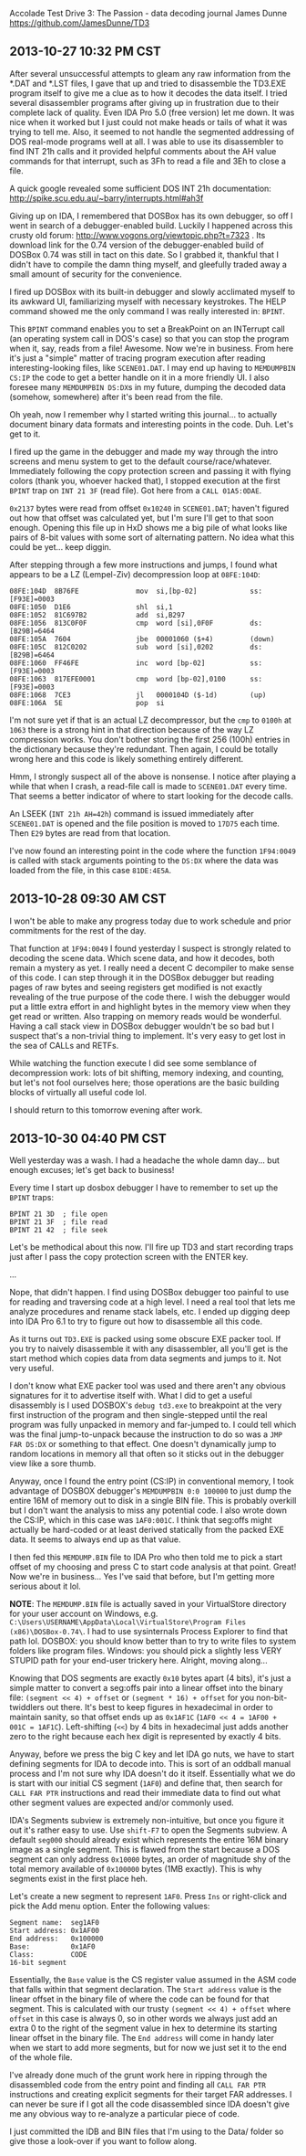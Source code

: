 Accolade Test Drive 3: The Passion - data decoding journal
James Dunne
https://github.com/JamesDunne/TD3

2013-10-27 10:32 PM CST
-----------------------
After several unsuccessful attempts to gleam any raw information from the *.DAT and *.LST files, I gave that up and tried to disassemble the TD3.EXE program itself to give me a clue as to how it decodes the data itself. I tried several disassembler programs after giving up in frustration due to their complete lack of quality. Even IDA Pro 5.0 (free version) let me down. It was nice when it worked but I just could not make heads or tails of what it was trying to tell me. Also, it seemed to not handle the segmented addressing of DOS real-mode programs well at all. I was able to use its disassembler to find INT 21h calls and it provided helpful comments about the AH value commands for that interrupt, such as 3Fh to read a file and 3Eh to close a file.

A quick google revealed some sufficient DOS INT 21h documentation: http://spike.scu.edu.au/~barry/interrupts.html#ah3f

Giving up on IDA, I remembered that DOSBox has its own debugger, so off I went in search of a debugger-enabled build. Luckily I happened across this crusty old forum: http://www.vogons.org/viewtopic.php?t=7323 . Its download link for the 0.74 version of the debugger-enabled build of DOSBox 0.74 was still in tact on this date. So I grabbed it, thankful that I didn't have to compile the damn thing myself, and gleefully traded away a small amount of security for the convenience.

I fired up DOSBox with its built-in debugger and slowly acclimated myself to its awkward UI, familiarizing myself with necessary keystrokes. The HELP command showed me the only command I was really interested in: `BPINT`.

This `BPINT` command enables you to set a BreakPoint on an INTerrupt call (an operating system call in DOS's case) so that you can stop the program when it, say, reads from a file! Awesome. Now we're in business. From here it's just a "simple" matter of tracing program execution after reading interesting-looking files, like `SCENE01.DAT`. I may end up having to `MEMDUMPBIN CS:IP` the code to get a better handle on it in a more friendly UI. I also foresee many `MEMDUMPBIN DS:DX`s in my future, dumping the decoded data (somehow, somewhere) after it's been read from the file.

Oh yeah, now I remember why I started writing this journal... to actually document binary data formats and interesting points in the code. Duh. Let's get to it.

I fired up the game in the debugger and made my way through the intro screens and menu system to get to the default course/race/whatever. Immediately following the copy protection screen and passing it with flying colors (thank you, whoever hacked that), I stopped execution at the first `BPINT` trap on `INT 21 3F` (read file). Got here from a `CALL 01A5:0DAE`.

`0x2137` bytes were read from offset `0x10240` in `SCENE01.DAT`; haven't figured out how that offset was calculated yet, but I'm sure I'll get to that soon enough. Opening this file up in HxD shows me a big pile of what looks like pairs of 8-bit values with some sort of alternating pattern. No idea what this could be yet... keep diggin.

After stepping through a few more instructions and jumps, I found what appears to be a LZ (Lempel-Ziv) decompression loop at `08FE:104D`:

    08FE:104D  8B76FE              mov  si,[bp-02]             ss:[F93E]=0003
    08FE:1050  D1E6                shl  si,1
    08FE:1052  81C697B2            add  si,B297
    08FE:1056  813C0F0F            cmp  word [si],0F0F         ds:[B29B]=6464
    08FE:105A  7604                jbe  00001060 ($+4)         (down)
    08FE:105C  812C0202            sub  word [si],0202         ds:[B29B]=6464
    08FE:1060  FF46FE              inc  word [bp-02]           ss:[F93E]=0003
    08FE:1063  817EFE0001          cmp  word [bp-02],0100      ss:[F93E]=0003
    08FE:1068  7CE3                jl   0000104D ($-1d)        (up)
    08FE:106A  5E                  pop  si

I'm not sure yet if that is an actual LZ decompressor, but the `cmp` to `0100h` at `1063` there is a strong hint in that direction because of the way LZ compression works. You don't bother storing the first 256 (100h) entries in the dictionary because they're redundant. Then again, I could be totally wrong here and this code is likely something entirely different.

Hmm, I strongly suspect all of the above is nonsense. I notice after playing a while that when I crash, a read-file call is made to `SCENE01.DAT` every time. That seems a better indicator of where to start looking for the decode calls.

An LSEEK (`INT 21h AH=42h`) command is issued immediately after `SCENE01.DAT` is opened and the file position is moved to `17D75` each time. Then `E29` bytes are read from that location.

I've now found an interesting point in the code where the function `1F94:0049` is called with stack arguments pointing to the `DS:DX` where the data was loaded from the file, in this case `81DE:4E5A`.

2013-10-28 09:30 AM CST
-----------------------
I won't be able to make any progress today due to work schedule and prior commitments for the rest of the day.

That function at `1F94:0049` I found yesterday I suspect is strongly related to decoding the scene data. Which scene data, and how it decodes, both remain a mystery as yet. I really need a decent C decompiler to make sense of this code. I can step through it in the DOSBox debugger but reading pages of raw bytes and seeing registers get modified is not exactly revealing of the true purpose of the code there. I wish the debugger would put a little extra effort in and highlight bytes in the memory view when they get read or written. Also trapping on memory reads would be wonderful. Having a call stack view in DOSBox debugger wouldn't be so bad but I suspect that's a non-trivial thing to implement. It's very easy to get lost in the sea of CALLs and RETFs.

While watching the function execute I did see some semblance of decompression work: lots of bit shifting, memory indexing, and counting, but let's not fool ourselves here; those operations are the basic building blocks of virtually all useful code lol.

I should return to this tomorrow evening after work.

2013-10-30 04:40 PM CST
-----------------------
Well yesterday was a wash. I had a headache the whole damn day... but enough excuses; let's get back to business!

Every time I start up dosbox debugger I have to remember to set up the `BPINT` traps:

    BPINT 21 3D  ; file open
    BPINT 21 3F  ; file read
    BPINT 21 42  ; file seek

Let's be methodical about this now. I'll fire up TD3 and start recording traps just after I pass the copy protection screen with the ENTER key.

...

Nope, that didn't happen. I find using DOSBox debugger too painful to use for reading and traversing code at a high level. I need a real tool that lets me analyze procedures and rename stack labels, etc. I ended up digging deep into IDA Pro 6.1 to try to figure out how to disassemble all this code.

As it turns out `TD3.EXE` is packed using some obscure EXE packer tool. If you try to naively disassemble it with any disassembler, all you'll get is the start method which copies data from data segments and jumps to it. Not very useful.

I don't know what EXE packer tool was used and there aren't any obvious signatures for it to advertise itself with. What I did to get a useful disassembly is I used DOSBOX's `debug td3.exe` to breakpoint at the very first instruction of the program and then single-stepped until the real program was fully unpacked in memory and far-jumped to. I could tell which was the final jump-to-unpack because the instruction to do so was a `JMP FAR DS:DX` or something to that effect. One doesn't dynamically jump to random locations in memory all that often so it sticks out in the debugger view like a sore thumb.

Anyway, once I found the entry point (CS:IP) in conventional memory, I took advantage of DOSBOX debugger's `MEMDUMPBIN 0:0 100000` to just dump the entire 16M of memory out to disk in a single BIN file. This is probably overkill but I don't want the analysis to miss any potential code. I also wrote down the CS:IP, which in this case was `1AF0:001C`. I think that seg:offs might actually be hard-coded or at least derived statically from the packed EXE data. It seems to always end up as that value.

I then fed this `MEMDUMP.BIN` file to IDA Pro who then told me to pick a start offset of my choosing and press C to start code analysis at that point. Great! Now we're in business... Yes I've said that before, but I'm getting more serious about it lol.

**NOTE**: The `MEMDUMP.BIN` file is actually saved in your VirtualStore directory for your user account on Windows, e.g. `C:\Users\USERNAME\AppData\Local\VirtualStore\Program Files (x86)\DOSBox-0.74\`. I had to use sysinternals Process Explorer to find that path lol. DOSBOX: you should know better than to try to write files to system folders like program files. Windows: you should pick a slightly less VERY STUPID path for your end-user trickery here. Alright, moving along...

Knowing that DOS segments are exactly `0x10` bytes apart (4 bits), it's just a simple matter to convert a seg:offs pair into a linear offset into the binary file: `(segment << 4) + offset` or `(segment * 16) + offset` for you non-bit-twiddlers out there. It's best to keep figures in hexadecimal in order to maintain sanity, so that offset ends up as `0x1AF1C` (`1AF0 << 4 = 1AF00 + 001C = 1AF1C`). Left-shifting (`<<`) by 4 bits in hexadecimal just adds another zero to the right because each hex digit is represented by exactly 4 bits.

Anyway, before we press the big C key and let IDA go nuts, we have to start defining segments for IDA to decode into. This is sort of an oddball manual process and I'm not sure why IDA doesn't do it itself. Essentially what we do is start with our initial CS segment (`1AF0`) and define that, then search for `CALL FAR PTR` instructions and read their immediate data to find out what other segment values are expected and/or commonly used.

IDA's Segments subview is extremely non-intuitive, but once you figure it out it's rather easy to use. Use `shift-F7` to open the Segments subview. A default `seg000` should already exist which represents the entire 16M binary image as a single segment. This is flawed from the start because a DOS segment can only address `0x10000` bytes, an order of magnitude shy of the total memory available of `0x100000` bytes (1MB exactly). This is why segments exist in the first place heh.

Let's create a new segment to represent `1AF0`. Press `Ins` or right-click and pick the Add menu option. Enter the following values:

    Segment name:  seg1AF0
    Start address: 0x1AF00
    End address:   0x100000
    Base:          0x1AF0
    Class:         CODE
    16-bit segment

Essentially, the `Base` value is the CS register value assumed in the ASM code that falls within that segment declaration. The `Start address` value is the linear offset in the binary file of where the code can be found for that segment. This is calculated with our trusty `(segment << 4) + offset` where `offset` in this case is always 0, so in other words we always just add an extra 0 to the right of the segment value in hex to determine its starting linear offset in the binary file. The `End address` will come in handy later when we start to add more segments, but for now we just set it to the end of the whole file.

I've already done much of the grunt work here in ripping through the disassembled code from the entry point and finding all `CALL FAR PTR` instructions and creating explicit segments for their target FAR addresses. I can never be sure if I got all the code disassembled since IDA doesn't give me any obvious way to re-analyze a particular piece of code.

I just committed the IDB and BIN files that I'm using to the Data/ folder so give those a look-over if you want to follow along.
